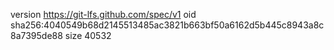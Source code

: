 version https://git-lfs.github.com/spec/v1
oid sha256:4040549b68d2145513485ac3821b663bf50a6162d5b445c8943a8c8a7395de88
size 40532
